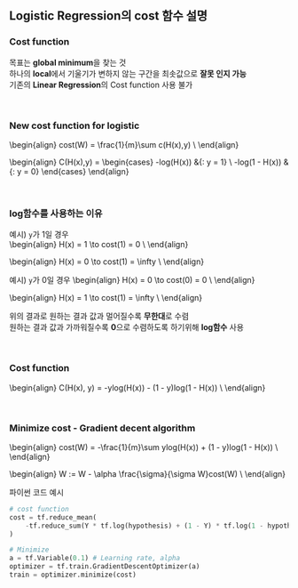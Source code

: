 
## Logistic Regression의 cost 함수 설명

### Cost function
목표는 **global minimum**을 찾는 것<br/>
하나의 **local**에서 기울기가 변하지 않는 구간을 최솟값으로 **잘못 인지 가능**<br/>
기존의 **Linear Regression**의 Cost function 사용 불가<br/>

<br/>

### New cost function for logistic

\begin{align}
cost(W) = \frac{1}{m}\sum c(H(x),y) \\
\end{align}

\begin{align}
C(H(x),y) =
\begin{cases}
-log(H(x))     &{: y = 1} \\
-log(1 - H(x)) &{: y = 0}
\end{cases}
\end{align}

<br/>

### log함수를 사용하는 이유
예시) `y`가 1일 경우<br>
\begin{align}
H(x) = 1 \to cost(1) = 0 \\
\end{align}

\begin{align}
H(x) = 0 \to cost(1) = \infty \\
\end{align}

예시) `y`가 0일 경우
\begin{align}
H(x) = 0 \to cost(0) = 0 \\
\end{align}

\begin{align}
H(x) = 1 \to cost(1) = \infty \\
\end{align}

위의 결과로 원하는 결과 값과 멀어질수록 **무한대**로 수렴<br/>
원하는 결과 값과 가까워질수록 **0**으로 수렴하도록 하기위해 **log함수** 사용

<br/>

### Cost function
\begin{align}
C(H(x), y) = -ylog(H(x)) - (1 - y)log(1 - H(x)) \\
\end{align}

<br/>

### Minimize cost - Gradient decent algorithm
\begin{align}
cost(W) = -\frac{1}{m}\sum ylog(H(x)) + (1 - y)log(1 - H(x)) \\
\end{align}

\begin{align}
W := W - \alpha \frac{\sigma}{\sigma W}cost(W) \\
\end{align}

파이썬 코드 예시
```python
# cost function
cost = tf.reduce_mean(
    -tf.reduce_sum(Y * tf.log(hypothesis) + (1 - Y) * tf.log(1 - hypothesis))
)

# Minimize
a = tf.Variable(0.1) # Learning rate, alpha
optimizer = tf.train.GradientDescentOptimizer(a)
train = optimizer.minimize(cost)
```
